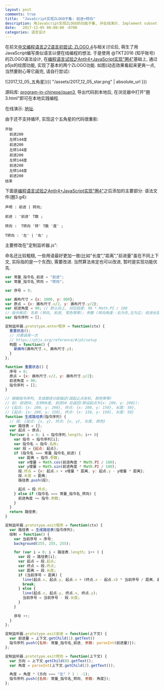 ```yaml
---
layout: post
comments: true
title:  "JavaScript实现ZLOGO子集: 前进+转向"
description: 用JavaScript实现ZLOGO的功能子集, 并在线演示. Implement subset of ZLOGO using JavaScript, and setup online demo
date:   2017-12-05 00:00:00 -0700
categories: 语言设计
---
```


在前文[中文编程语言之Z语言初尝试: ZLOGO 4](https://zhuanlan.zhihu.com/p/31505895)与相关讨论后, 萌生了用JavaScript编写类似语言以便在线编程的想法. 于是使用 @TKT2016 (知乎账号)的ZLOGO语法设计, 在[编程语言试验之Antlr4+JavaScript实现"圈4"](https://zhuanlan.zhihu.com/p/31644101)基础上, 通过p5js的绘图功能, 实现了基本的两个ZLOGO功能. 如图(动态效果看起来更爽一点, 当然要耐心等它画完, 请自行尝试):

![2017_12_05_五角星]({{ "/assets/2017_12_05_star.png" | absolute_url }})

源码库: [program-in-chinese/quan3](https://github.com/program-in-chinese/quan3), 导出代码到本地后, 在浏览器中打开"圈3.html"即可在本地实践编程.

在线演示: [地址](http://codeinchinese.com/%E5%9C%883/%E5%9C%883.html).

由于还不支持循环, 实现这个五角星的代码很重影:
```
开始
  前进200
  左转144度
  前进200
  左转144度
  前进200
  左转144度
  前进200
  左转144度
  前进200
结束
```
下面是[编程语言试验之Antlr4+JavaScript实现"圈4"](https://zhuanlan.zhihu.com/p/31644101)之后添加的主要部分:
语法文件(圈3.g4):
```
声明 : 前进 | 转向;

前进 : '前进' T数 ;

转向 :  T转向 '转' T数 '度' ;

T转向 : '左' | '右' ;
```
主要修改在"定制监听器.js":

命名还比较粗糙, 一些用语最好更加一致(比如"长度","距离","前进量"虽在不同上下文, 实际指的是一个东西), 需要改进. 当然算法肯定也可以改进, 暂时是实现功能优先.
```javascript
var 常量_指令名_前进 = "前进";
var 常量_指令名_转向 = "转向";

var 序号 = 0;

var 画布尺寸 = {x: 1000, y: 800};
var 原点 = {x: 画布尺寸.x/2, y: 画布尺寸.y/2};
var 前进角度 = 90; // 默认向上, 对应弧度: 90 * Math.PI / 180
// 指令格式: 名称 (转向, 前进, 笔色等等); 参数 (转向角度--右为负,左为正; 前进长度-像素数等等);
var 指令序列 = [];

定制监听器.prototype.enter程序 = function(ctx) {
  重置状态();
  // 只需调用一次
  // https://p5js.org/reference/#/p5/setup
  构图 = function() {
    新画布(画布尺寸.x, 画布尺寸.y);
  }
};

function 重置状态() {
  序号 = 0;
  原点 = {x: 画布尺寸.x/2, y: 画布尺寸.y/2};
  前进角度 = 90;
  指令序列 = [];
}

// 根据指令序列, 生成路径分段描述(段起止点坐标, 颜色等等)
// 如: 前进50, 左转90度, 前进50 应返回(假设起点为{x: 200, y: 200}):
// {起点: {x: 200, y: 200}, 终点: {x: 200, y: 150}, 长度: 50},
// {起点: {x: 200, y: 150}, 终点: {x: 150, y: 150}, 长度: 50}
function 生成路径表(指令序列) {
  // 段: {起点: {x, y}, 终点: {x, y}, 长度, 颜色}
  var 路径表 = [];
  var 起点 = 原点;
  for(var i = 0; i < 指令序列.length; i++ ){
    var 指令 = 指令序列[i];
    var 指令名 = 指令.名称;
    var 段 = {起点: 起点};
    if (指令名 === 常量_指令名_前进) {
      var 距离 = 指令.参数;
      var x增量 = Math.cos(前进角度 * Math.PI / 180);
      var y增量 = Math.sin(前进角度 * Math.PI / 180);
      段.终点 = {x: 起点.x + x增量 * 距离, y: 起点.y - y增量 * 距离};
      段.长度 = 距离;
      路径表.push(段);

      起点 = 段.终点;
    } else if (指令名 === 常量_指令名_转向) {
      前进角度 += 指令.参数;
    }
  }
  return 路径表;
}

定制监听器.prototype.exit程序 = function(ctx) {
  var 路径表 = 生成路径表(指令序列);
  绘制 = function() {
    var 当前序号 = 序号;
    background(255, 255, 255);

    for (var i = 0; i < 路径表.length; i++ ) {
      var 段 = 路径表[i];
      var 起点 = 段.起点;
      var 终点 = 段.终点;
      var 距离 = 段.长度;
      if (当前序号 < 距离) {
        line(起点.x, 起点.y, 起点.x + (终点.x - 起点.x) * 当前序号 / 距离, 起点.y + (终点.y - 起点.y) * 当前序号 / 距离);
        break;
      } else {
        line(起点.x, 起点.y, 终点.x, 终点.y);
        当前序号 = 当前序号 - 段.长度;
      }
    }
    
    序号 ++;
  }
};

定制监听器.prototype.exit前进 = function(上下文) {
  var 前进量 = 上下文.getChild(1).getText()
  指令序列.push({名称: 常量_指令名_前进, 参数: parseInt(前进量)});
};

定制监听器.prototype.exit转向 = function(上下文) {
  var 方向 = 上下文.getChild(0).getText();
  var 角度 = parseInt(上下文.getChild(2).getText());

  角度 = 角度 * (方向 === "左" ? 1 : -1);
  指令序列.push({名称: 常量_指令名_转向, 参数: 角度});
};
```
